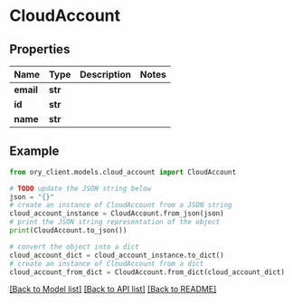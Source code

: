 # CloudAccount


## Properties

Name | Type | Description | Notes
------------ | ------------- | ------------- | -------------
**email** | **str** |  | 
**id** | **str** |  | 
**name** | **str** |  | 

## Example

```python
from ory_client.models.cloud_account import CloudAccount

# TODO update the JSON string below
json = "{}"
# create an instance of CloudAccount from a JSON string
cloud_account_instance = CloudAccount.from_json(json)
# print the JSON string representation of the object
print(CloudAccount.to_json())

# convert the object into a dict
cloud_account_dict = cloud_account_instance.to_dict()
# create an instance of CloudAccount from a dict
cloud_account_from_dict = CloudAccount.from_dict(cloud_account_dict)
```
[[Back to Model list]](../README.md#documentation-for-models) [[Back to API list]](../README.md#documentation-for-api-endpoints) [[Back to README]](../README.md)


